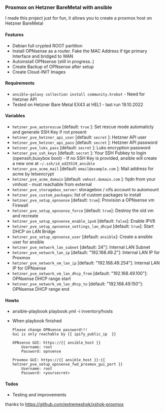 ### Proxmox on Hetzner BareMetal with ansible

I made this project just for fun, it allows you to create a proxmox host on Hetzner BareMetal


#### Features

 * Debian full crypted ROOT partition
 * Install OPNsense as a router. Fake the MAC Address if tge primary Interface and bridged to WAN
 * Autoinstall OPNsense (still in progress..)
 * Create Backup of OPNsense after setup
 * Create Cloud-INIT Images

#### Requirements
  
  * `ansible-galaxy collection install community.hrobot` - Need for Hetzner API
  * Tested on Hetzner Bare Metal EX43 at HEL1 - last run 19.10.2022

#### Variables
 * `hetzner_pve_autorescue` [default: `true` ]: Set rescue mode automaticly and generate SSH Key if not present
 * `hetzner_pve_hetzner_api_user` [default: `secret` ]: Hetzner API user
 * `hetzner_pve_hetzner_api_pass` [default: `secret` ]: Hetzner API password
 * `hetzner_pve_luks_pass` [default: `secret` ]: Luks encryption password 
 * `hetzner_pve_ssh_keys` [default: `secret` ]: Your SSH Pubkey to login (openssh,busybox boot) - If no SSH Key is provided, ansible will create a new one at  `~/.ssh/id_ed25519_ansible`
 * `hetzner_pve_acme_mail` [default: `email@example.com` ]: Mail address for acme by letsencrypt
 * `hetzner_pve_acme_domain` [default: `vmhost.domain.com` ]: fqdn from your vmhost - must reachable from external
 * `hetzner_pve_storagebox_server`: storagebox / cifs account to automount
 * `hetzner_pve_custom_packages`: list of custom packages to install
 * `hetzner_pve_setup_opnsense` [default: `true`]: Provision a OPNsense vm Firewall
 * `hetzner_pve_setup_opnsense_force` [default: `true`]: Destroy the old vm and recreate
 * `hetzner_pve_setup_opnsense_enable_ipv6`  [default: `false`]: Enable IPV6
 * `hetzner_pve_setup_opnsense_settings_lan_dhcpd`  [default: `true`]: Start DHCP on LAN Bridge
 * `hetzner_pve_setup_opnsense_user` [default: `ansible`]: Create a ansible user for ansible
 * `hetzner_pve_network_lan_subnet` [default: 24"]: Internal LAN Subnet
 * `hetzner_pve_network_lan_ip` [default: "192.168.49.2"]: Internal LAN IP for Proxmox 
 * `hetzner_pve_network_vm_lan_ip` [default: "192.168.49.254"]: Internal LAN IP for OPNsense
 * `hetzner_pve_network_vm_lan_dhcp_from` [default: "192.168.49.100"]: OPNsense DHCP range start 
 * `hetzner_pve_network_vm_lan_dhcp_to` [default: "192.168.49.150"]:  OPNsense DHCP range end


#### Howto

* ansible-playbook playbook.yml -i inventory/hosts
  
* When playbook finished
       
      Please change OPNsense password!!!
      Gui is only reachable by {{ ipify_public_ip  }}
 
      OPNsense GUI: https://{{ ansible_host }}
          Username: root
          Password: opnsense

      Proxmox GUI: https://{{ ansible_host }}:{{ hetzner_pve_setup_opnsense_fwd_proxmox_gui_port }}
          Username: root
          Password: <yoursecret>


#### Todos

  * Testing and improvements


thanks to https://github.com/extremeshok/xshok-proxmox

